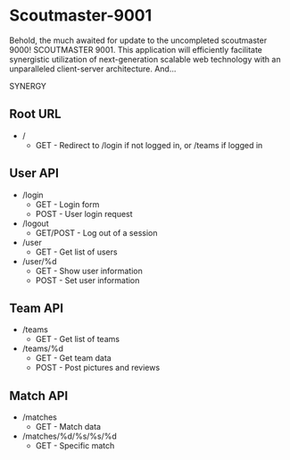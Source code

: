 # Scoutmaster-9001
Behold, the much awaited for update to the uncompleted scoutmaster 9000! SCOUTMASTER 9001. This application will efficiently facilitate synergistic utilization of next-generation scalable web technology with an unparalleled client-server architecture. And...

SYNERGY

## Root URL
* /
  * GET - Redirect to /login if not logged in, or /teams if logged in

## User API
* /login
  * GET - Login form
  * POST - User login request
* /logout
  * GET/POST - Log out of a session
* /user
  * GET - Get list of users
* /user/%d
  * GET - Show user information
  * POST - Set user information

## Team API
* /teams
  * GET - Get list of teams
* /teams/%d
  * GET - Get team data
  * POST - Post pictures and reviews

## Match API
* /matches
  * GET - Match data
* /matches/%d/%s/%s/%d
  * GET - Specific match
